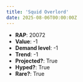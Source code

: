 ```yaml
---
title: 'Squid Overlord'
date: 2025-08-06T00:00:00Z
---
```

- **RAP**: 20072
- **Value**: -1
- **Demand level**: -1
- **Trend**: -1
- **Projected?**: True
- **Hyped?**: True
- **Rare?**: True
